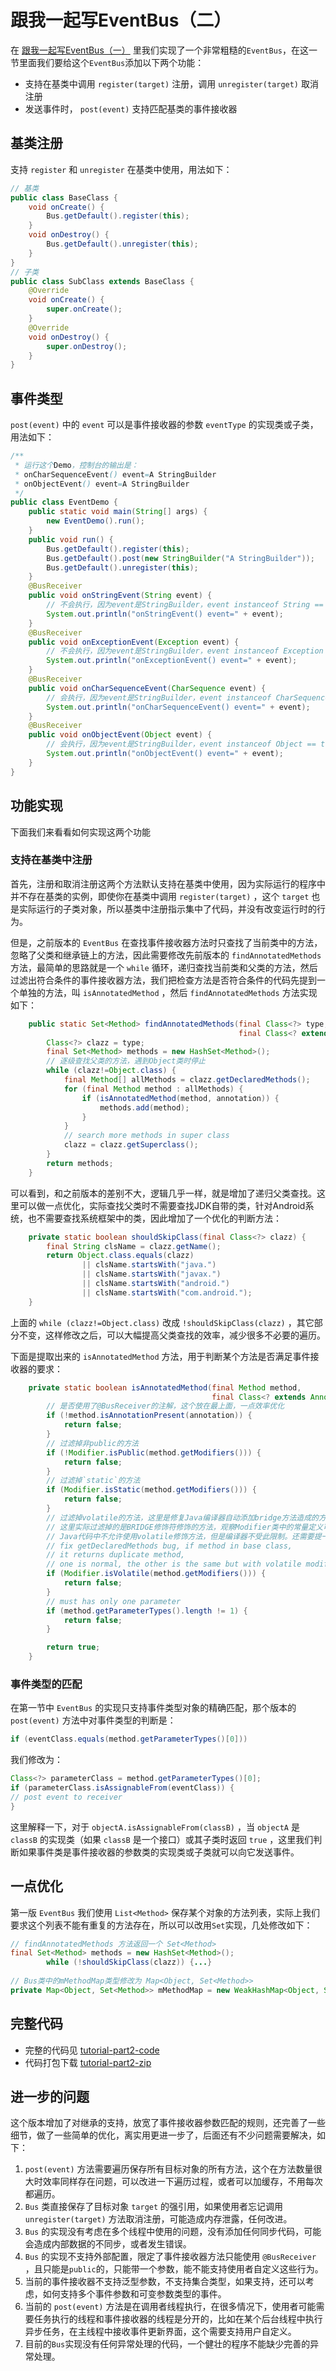# 跟我一起写EventBus（二）

在 [跟我一起写EventBus（一）](how-to-write-an-eventbus-part1.md) 里我们实现了一个非常粗糙的`EventBus`，在这一节里面我们要给这个`EventBus`添加以下两个功能：

* 支持在基类中调用 `register(target)` 注册，调用 `unregister(target)` 取消注册
* 发送事件时， `post(event)` 支持匹配基类的事件接收器

## 基类注册

支持 `register` 和 `unregister` 在基类中使用，用法如下：

```java
// 基类
public class BaseClass {
    void onCreate() {
        Bus.getDefault().register(this);
    }
    void onDestroy() {
        Bus.getDefault().unregister(this);
    }
}
// 子类
public class SubClass extends BaseClass {
    @Override
    void onCreate() {
        super.onCreate();
    }
    @Override
    void onDestroy() {
        super.onDestroy();
    }
}
```

## 事件类型

`post(event)` 中的 `event` 可以是事件接收器的参数 `eventType` 的实现类或子类，用法如下：

```java
/**
 * 运行这个Demo，控制台的输出是：
 * onCharSequenceEvent() event=A StringBuilder
 * onObjectEvent() event=A StringBuilder
 */
public class EventDemo {
    public static void main(String[] args) {
        new EventDemo().run();
    }
    public void run() {
        Bus.getDefault().register(this);
        Bus.getDefault().post(new StringBuilder("A StringBuilder"));
        Bus.getDefault().unregister(this);
    }
    @BusReceiver
    public void onStringEvent(String event) {
        // 不会执行，因为event是StringBuilder，event instanceof String == false
        System.out.println("onStringEvent() event=" + event);
    }
    @BusReceiver
    public void onExceptionEvent(Exception event) {
        // 不会执行，因为event是StringBuilder，event instanceof Exception == false
        System.out.println("onExceptionEvent() event=" + event);
    }
    @BusReceiver
    public void onCharSequenceEvent(CharSequence event) {
        // 会执行，因为event是StringBuilder，event instanceof CharSequence == true
        System.out.println("onCharSequenceEvent() event=" + event);
    }
    @BusReceiver
    public void onObjectEvent(Object event) {
        // 会执行，因为event是StringBuilder，event instanceof Object == true
        System.out.println("onObjectEvent() event=" + event);
    }
}
```

## 功能实现

下面我们来看看如何实现这两个功能

### 支持在基类中注册

首先，注册和取消注册这两个方法默认支持在基类中使用，因为实际运行的程序中并不存在基类的实例，即使你在基类中调用 `register(target)` ，这个 `target` 也是实际运行的子类对象，所以基类中注册指示集中了代码，并没有改变运行时的行为。

但是，之前版本的 `EventBus` 在查找事件接收器方法时只查找了当前类中的方法，忽略了父类和继承链上的方法，因此需要修改先前版本的 `findAnnotatedMethods` 方法，最简单的思路就是一个 `while` 循环，递归查找当前类和父类的方法，然后过滤出符合条件的事件接收器方法，我们把检查方法是否符合条件的代码先提到一个单独的方法，叫 `isAnnotatedMethod` ，然后 `findAnnotatedMethods` 方法实现如下：

```java
    public static Set<Method> findAnnotatedMethods(final Class<?> type,
                                                   final Class<? extends Annotation> annotation) {
        Class<?> clazz = type;
        final Set<Method> methods = new HashSet<Method>();
        // 逐级查找父类的方法，遇到Object类时停止
        while (clazz!=Object.class) {
            final Method[] allMethods = clazz.getDeclaredMethods();
            for (final Method method : allMethods) {
                if (isAnnotatedMethod(method, annotation)) {
                    methods.add(method);
                }
            }
            // search more methods in super class
            clazz = clazz.getSuperclass();
        }
        return methods;
    }
```

可以看到，和之前版本的差别不大，逻辑几乎一样，就是增加了递归父类查找。这里可以做一点优化，实际查找父类时不需要查找JDK自带的类，针对Android系统，也不需要查找系统框架中的类，因此增加了一个优化的判断方法：

```java
    private static boolean shouldSkipClass(final Class<?> clazz) {
        final String clsName = clazz.getName();
        return Object.class.equals(clazz)
                || clsName.startsWith("java.")
                || clsName.startsWith("javax.")
                || clsName.startsWith("android.")
                || clsName.startsWith("com.android.");
    }
```

上面的 `while (clazz!=Object.class)` 改成 `!shouldSkipClass(clazz)` ，其它部分不变，这样修改之后，可以大幅提高父类查找的效率，减少很多不必要的遍历。

下面是提取出来的 `isAnnotatedMethod` 方法，用于判断某个方法是否满足事件接收器的要求：

```java
    private static boolean isAnnotatedMethod(final Method method,
                                             final Class<? extends Annotation> annotation) {
        // 是否使用了@BusReceiver的注解，这个放在最上面，一点效率优化
        if (!method.isAnnotationPresent(annotation)) {
            return false;
        }
        // 过滤掉非public的方法
        if (!Modifier.isPublic(method.getModifiers())) {
            return false;
        }
        // 过滤掉`static`的方法
        if (Modifier.isStatic(method.getModifiers())) {
            return false;
        }
        // 过滤掉volatile的方法，这里是修复Java编译器自动添加bridge方法造成的方法重复的问题，具体细节比较复杂，这里不提了
        // 这里实际过滤掉的是BRIDGE修饰符修饰的方法，观察Modifier类中的常量定义可以发现，BRIDGE和VOLATILE的值都是0x00000040，但是不存在一个叫Modifier.isBridge的方法，所以用Modifier.isVolatile替代，效果相同
        // Java代码中不允许使用volatile修饰方法，但是编译器不受此限制。还需要提一下的是，Method类中的equals方法没有使用修饰符比较。
        // fix getDeclaredMethods bug, if method in base class,
        // it returns duplicate method,
        // one is normal, the other is the same but with volatile modifier
        if (Modifier.isVolatile(method.getModifiers())) {
            return false;
        }
        // must has only one parameter
        if (method.getParameterTypes().length != 1) {
            return false;
        }

        return true;
    }
```

### 事件类型的匹配

在第一节中 `EventBus` 的实现只支持事件类型对象的精确匹配，那个版本的 `post(event)` 方法中对事件类型的判断是：

```java
if (eventClass.equals(method.getParameterTypes()[0]))
```

我们修改为：

```java
Class<?> parameterClass = method.getParameterTypes()[0];
if (parameterClass.isAssignableFrom(eventClass)) {
// post event to receiver
}
```

这里解释一下，对于 `objectA.isAssignableFrom(classB)` ，当 `objectA` 是 `classB` 的实现类（如果 `classB` 是一个接口）或其子类时返回 `true` ，这里我们判断如果事件类是事件接收器的参数类的实现类或子类就可以向它发送事件。

## 一点优化

第一版 `EventBus` 我们使用 `List<Method>` 保存某个对象的方法列表，实际上我们要求这个列表不能有重复的方法存在，所以可以改用`Set`实现，几处修改如下：

```java
// findAnnotatedMethods 方法返回一个 Set<Method>
final Set<Method> methods = new HashSet<Method>();
        while (!shouldSkipClass(clazz)) {...}
        
// Bus类中的mMethodMap类型修改为 Map<Object, Set<Method>>
private Map<Object, Set<Method>> mMethodMap = new WeakHashMap<Object, Set<Method>>();
```

## 完整代码

* 完整的代码见 [tutorial-part2-code](https://github.com/mcxiaoke/xBus/tree/tutorial-part2/src/main/com/mcxiaoke/bus)
* 代码打包下载 [tutorial-part2-zip](https://github.com/mcxiaoke/xBus/archive/tutorial-part2.zip)

## 进一步的问题

这个版本增加了对继承的支持，放宽了事件接收器参数匹配的规则，还完善了一些细节，做了一些简单的优化，离实用更进一步了，后面还有不少问题需要解决，如下：

1. `post(event)` 方法需要遍历保存所有目标对象的所有方法，这个在方法数量很大时效率同样存在问题，可以改进一下遍历过程，或者可以加缓存，不用每次都遍历。
2. `Bus` 类直接保存了目标对象 `target` 的强引用，如果使用者忘记调用 `unregister(target)` 方法取消注册，可能造成内存泄露，任何改进。
3. `Bus` 的实现没有考虑在多个线程中使用的问题，没有添加任何同步代码，可能会造成内部数据的不同步，或者发生错误。
4. `Bus` 的实现不支持外部配置，限定了事件接收器方法只能使用 `@BusReceiver` ，且只能是`public`的，只能带一个参数，能不能支持使用者自定义这些行为。
5. 当前的事件接收器不支持泛型参数，不支持集合类型，如果支持，还可以考虑，如何支持多个事件参数和可变参数类型的事件。
6. 当前的 `post(event)` 方法是在调用者线程执行，在很多情况下，使用者可能需要任务执行的线程和事件接收器的线程是分开的，比如在某个后台线程中执行异步任务，在主线程中接收事件更新界面，这个需要支持用户自定义。
7. 目前的`Bus`实现没有任何异常处理的代码，一个健壮的程序不能缺少完善的异常处理。
